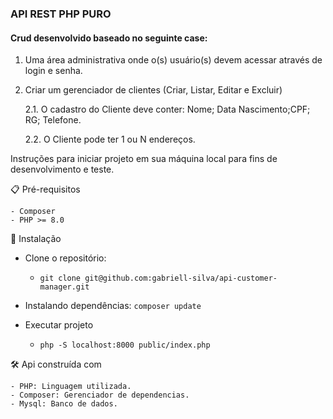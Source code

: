 ### API REST PHP PURO

#### Crud desenvolvido baseado no seguinte case:

 1. Uma área administrativa onde o(s) usuário(s) devem acessar através de login e senha.

 2. Criar um gerenciador de clientes (Criar, Listar, Editar e Excluir)

    2.1. O cadastro do Cliente deve conter: Nome; Data Nascimento;CPF; RG; Telefone.

    2.2. O Cliente pode ter 1 ou N endereços.

Instruções para iniciar projeto em sua máquina local para fins de desenvolvimento e teste.

📋 Pré-requisitos

    - Composer
    - PHP >= 8.0

🔧 Instalação

 - Clone o repositório:
   - ```git clone git@github.com:gabriell-silva/api-customer-manager.git```

 
 - Instalando dependências: ```composer update```


 - Executar projeto 
   - ```php -S localhost:8000 public/index.php```


🛠️ Api construída com

    - PHP: Linguagem utilizada.
    - Composer: Gerenciador de dependencias.
    - Mysql: Banco de dados.